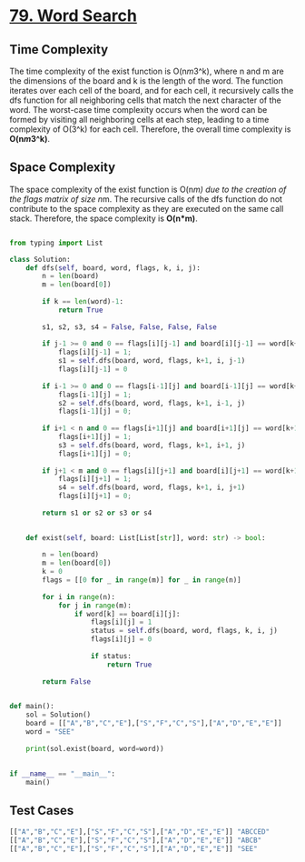 # [79. Word Search](https://leetcode.com/problems/word-search/description/)

## Time Complexity

The time complexity of the exist function is O(n*m*3^k), where n and m are the dimensions of the board and k is the length of the word. The function iterates over each cell of the board, and for each cell, it recursively calls the dfs function for all neighboring cells that match the next character of the word. The worst-case time complexity occurs when the word can be formed by visiting all neighboring cells at each step, leading to a time complexity of O(3^k) for each cell. Therefore, the overall time complexity is **O(n*m*3^k)**.

## Space Complexity

The space complexity of the exist function is O(n*m) due to the creation of the flags matrix of size n*m. The recursive calls of the dfs function do not contribute to the space complexity as they are executed on the same call stack. Therefore, the space complexity is **O(n*m)**.

```python

from typing import List

class Solution:
    def dfs(self, board, word, flags, k, i, j):
        n = len(board)
        m = len(board[0])
        
        if k == len(word)-1:
            return True
        
        s1, s2, s3, s4 = False, False, False, False
        
        if j-1 >= 0 and 0 == flags[i][j-1] and board[i][j-1] == word[k+1]:
            flags[i][j-1] = 1;
            s1 = self.dfs(board, word, flags, k+1, i, j-1)
            flags[i][j-1] = 0
        
        if i-1 >= 0 and 0 == flags[i-1][j] and board[i-1][j] == word[k+1]:
            flags[i-1][j] = 1;
            s2 = self.dfs(board, word, flags, k+1, i-1, j)
            flags[i-1][j] = 0;
            
        if i+1 < n and 0 == flags[i+1][j] and board[i+1][j] == word[k+1]:
            flags[i+1][j] = 1;
            s3 = self.dfs(board, word, flags, k+1, i+1, j)
            flags[i+1][j] = 0;
            
        if j+1 < m and 0 == flags[i][j+1] and board[i][j+1] == word[k+1]:
            flags[i][j+1] = 1;
            s4 = self.dfs(board, word, flags, k+1, i, j+1)
            flags[i][j+1] = 0;
            
        return s1 or s2 or s3 or s4
    

    def exist(self, board: List[List[str]], word: str) -> bool:
        
        n = len(board)
        m = len(board[0])
        k = 0
        flags = [[0 for _ in range(m)] for _ in range(n)]
        
        for i in range(n):
            for j in range(m):
                if word[k] == board[i][j]:
                    flags[i][j] = 1
                    status = self.dfs(board, word, flags, k, i, j)
                    flags[i][j] = 0
                    
                    if status:
                        return True
                    
        return False

    
def main():
    sol = Solution()
    board = [["A","B","C","E"],["S","F","C","S"],["A","D","E","E"]] 
    word = "SEE"
    
    print(sol.exist(board, word=word))
    
    
if __name__ == "__main__":
    main()

```

## Test Cases
```python
[["A","B","C","E"],["S","F","C","S"],["A","D","E","E"]] "ABCCED"
[["A","B","C","E"],["S","F","C","S"],["A","D","E","E"]] "ABCB"
[["A","B","C","E"],["S","F","C","S"],["A","D","E","E"]] "SEE" 
```
